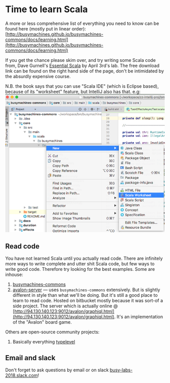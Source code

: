 # Time to learn Scala

A more or less comprehensive list of everything you need to know can be found here (mostly put in linear order):
[http://busymachines.github.io/busymachines-commons/docs/learning.html](http://busymachines.github.io/busymachines-commons/docs/learning.html)

If you get the chance please skim over, and try writing some Scala code from, Dave Gurnell's [Essential Scala](https://underscore.io/training/courses/essential-scala/) by April 3rd's lab. The free download link can be found on the right hand side of the page, don't be intimidated by the absurdly expensive course.

N.B. the book says that you can use "Scala IDE" (which is Eclipse based), because of its "worksheet" feature, but IntelliJ also has that. e.g:
![Scala Worksheet](./img/screenshot_worksheet.png)

## Read code

You have not learned Scala until you actually read code. There are infinitely more ways to write complete and utter shit Scala code, but few ways to write good code. Therefore try looking for the best examples. Some are inhouse:
1. [busymachines-commons](https://github.com/busymachines/busymachines-commons)
2. [avalon-server](https://bitbucket.org/busymerlin/avalon-server) — uses `busymachines-commons` extensively. But is slightly different in style than what we'll be doing. But it's still a good place to learn to read code. Hosted on bitbucket mostly because it was sort-of a side project. The server which is actually online @ [http://94.130.140.123:9012/avalon/graphiql.html](http://94.130.140.123:9012/avalon/graphiql.html). It's an implementation of the "Avalon" board game.

Others are open-source community projects:
1. Basically everything [typelevel](https://github.com/typelevel)

## Email and slack

Don't forget to ask questions by email or on slack [busy-labs-2018.slack.com](busy-labs-2018.slack.com)!
